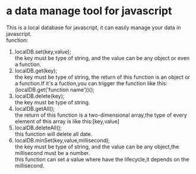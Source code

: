 # a data manage tool for javascript
This is a local database for javascript, it can easily manage your data in javascript.<br/>
function:<br/>
1. localDB.set(key,value);<br/>
  the key must be type of string, and the value can be any object or even a function.<br/>
2. localDB.get(key);<br/>
  the key must be type of string, the return of this function is an object or a function.If it's a fuction,you can trigger the function like this:(localDB.get('function name'))();<br/>
3. localDB.delete(key);<br/>
  the key must be type of string.<br/>
4. localDB.getAll();<br/>
  the return of this function is a two-dimensional array,the type of every element of this array is like this:[key,value]<br/>
5. localDB.deleteAll();<br/>
  this function will delete all date.<br/>
6. localDB.minSet(key,value,millisecond);<br/>
  the key must be type of string, and the value can be any object,the millisecond must be a number.<br/>
  this function can set a value where have the lifecycle,it depends on the millisecond.<br/>

